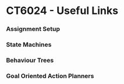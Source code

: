 # CT6024 - Useful Links

### Assignment Setup

### State Machines 

### Behaviour Trees

### Goal Oriented Action Planners

